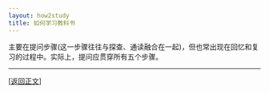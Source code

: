 ```yaml
---
layout: how2study
title: 如何学习教科书
---
```


主要在提问步骤(这一步骤往往与探查、通读融合在一起)，但也常出现在回忆和复习的过程中。实际上，提问应贯穿所有五个步骤。

***

[[返回正文](how2study_2.html#asw40)]

